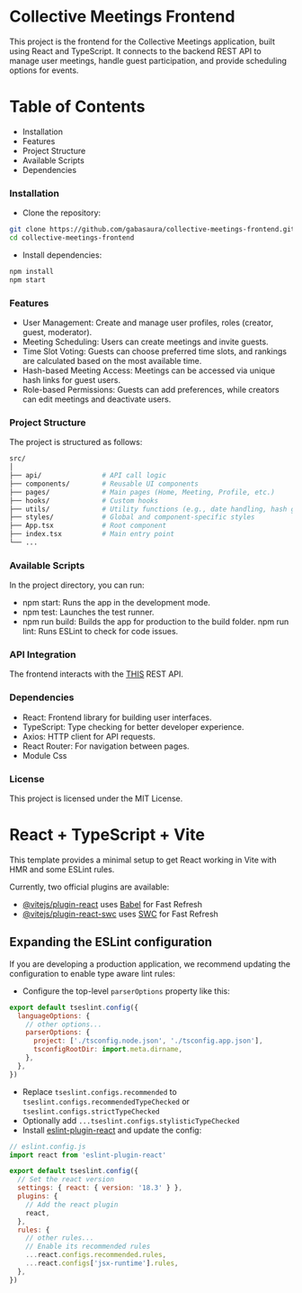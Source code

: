 # Collective Meetings Frontend
This project is the frontend for the Collective Meetings application, built using React and TypeScript. It connects to the backend REST API to manage user meetings, handle guest participation, and provide scheduling options for events.

# Table of Contents
- Installation
- Features
- Project Structure
- Available Scripts
- Dependencies


### Installation
- Clone the repository:
```bash
git clone https://github.com/gabasaura/collective-meetings-frontend.git
cd collective-meetings-frontend
```
- Install dependencies:
```bash
npm install
npm start
```

### Features

- User Management: Create and manage user profiles, roles (creator, guest, moderator).
- Meeting Scheduling: Users can create meetings and invite guests.
- Time Slot Voting: Guests can choose preferred time slots, and rankings are calculated based on the most available time.
- Hash-based Meeting Access: Meetings can be accessed via unique hash links for guest users.
- Role-based Permissions: Guests can add preferences, while creators can edit meetings and deactivate users.


### Project Structure
The project is structured as follows:

```bash
src/
│
├── api/               # API call logic
├── components/        # Reusable UI components
├── pages/             # Main pages (Home, Meeting, Profile, etc.)
├── hooks/             # Custom hooks
├── utils/             # Utility functions (e.g., date handling, hash generation)
├── styles/            # Global and component-specific styles
├── App.tsx            # Root component
├── index.tsx          # Main entry point
└── ...
```

### Available Scripts
In the project directory, you can run:

- npm start: Runs the app in the development mode.
- npm test: Launches the test runner.
- npm run build: Builds the app for production to the build folder.
npm run lint: Runs ESLint to check for code issues.

### API Integration
The frontend interacts with the [THIS](https://github.com/gabasaura/api-rest_collective-meetings) REST API. 

### Dependencies
- React: Frontend library for building user interfaces.
- TypeScript: Type checking for better developer experience.
- Axios: HTTP client for API requests.
- React Router: For navigation between pages.
- Module Css

### License
This project is licensed under the MIT License.

# React + TypeScript + Vite

This template provides a minimal setup to get React working in Vite with HMR and some ESLint rules.

Currently, two official plugins are available:

- [@vitejs/plugin-react](https://github.com/vitejs/vite-plugin-react/blob/main/packages/plugin-react/README.md) uses [Babel](https://babeljs.io/) for Fast Refresh
- [@vitejs/plugin-react-swc](https://github.com/vitejs/vite-plugin-react-swc) uses [SWC](https://swc.rs/) for Fast Refresh

## Expanding the ESLint configuration

If you are developing a production application, we recommend updating the configuration to enable type aware lint rules:

- Configure the top-level `parserOptions` property like this:

```js
export default tseslint.config({
  languageOptions: {
    // other options...
    parserOptions: {
      project: ['./tsconfig.node.json', './tsconfig.app.json'],
      tsconfigRootDir: import.meta.dirname,
    },
  },
})
```

- Replace `tseslint.configs.recommended` to `tseslint.configs.recommendedTypeChecked` or `tseslint.configs.strictTypeChecked`
- Optionally add `...tseslint.configs.stylisticTypeChecked`
- Install [eslint-plugin-react](https://github.com/jsx-eslint/eslint-plugin-react) and update the config:

```js
// eslint.config.js
import react from 'eslint-plugin-react'

export default tseslint.config({
  // Set the react version
  settings: { react: { version: '18.3' } },
  plugins: {
    // Add the react plugin
    react,
  },
  rules: {
    // other rules...
    // Enable its recommended rules
    ...react.configs.recommended.rules,
    ...react.configs['jsx-runtime'].rules,
  },
})
```
